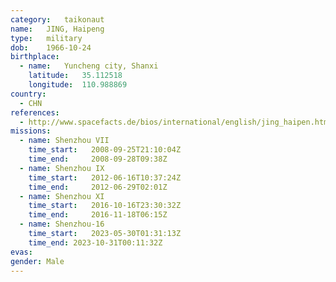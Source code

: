 ```yaml
---
category:	taikonaut
name:	JING, Haipeng
type:	military
dob:	1966-10-24
birthplace:
  - name:	Yuncheng city, Shanxi
    latitude:	35.112518
    longitude:	110.988869
country:
  - CHN
references:
  - http://www.spacefacts.de/bios/international/english/jing_haipen.htm
missions:
  - name: Shenzhou VII
    time_start:   2008-09-25T21:10:04Z
    time_end:     2008-09-28T09:38Z
  - name: Shenzhou IX
    time_start:   2012-06-16T10:37:24Z
    time_end:     2012-06-29T02:01Z
  - name: Shenzhou XI
    time_start:   2016-10-16T23:30:32Z
    time_end:     2016-11-18T06:15Z
  - name: Shenzhou-16
    time_start:   2023-05-30T01:31:13Z
    time_end: 2023-10-31T00:11:32Z
evas:
gender:	Male
---
```

